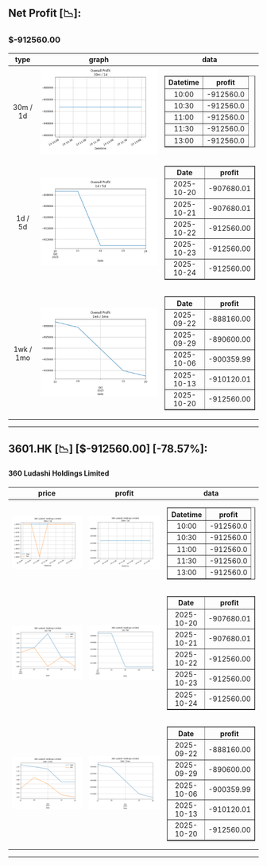 ## Net Profit [📉]:
### $-912560.00
|type|graph|data|
|:---:|:---:|:---:|
|30m / 1d|![net_profit](image/overall_30m-1d.png)|<table border="1" class="dataframe"> <thead> <tr style="text-align: center;"> <th>Datetime</th> <th>profit</th> </tr> </thead> <tbody> <tr> <td>10:00</td> <td>-912560.0</td> </tr> <tr> <td>10:30</td> <td>-912560.0</td> </tr> <tr> <td>11:00</td> <td>-912560.0</td> </tr> <tr> <td>11:30</td> <td>-912560.0</td> </tr> <tr> <td>13:00</td> <td>-912560.0</td> </tr> </tbody></table>|
|1d / 5d|![net_profit](image/overall_1d-5d.png)|<table border="1" class="dataframe"> <thead> <tr style="text-align: center;"> <th>Date</th> <th>profit</th> </tr> </thead> <tbody> <tr> <td>2025-10-20</td> <td>-907680.01</td> </tr> <tr> <td>2025-10-21</td> <td>-907680.01</td> </tr> <tr> <td>2025-10-22</td> <td>-912560.00</td> </tr> <tr> <td>2025-10-23</td> <td>-912560.00</td> </tr> <tr> <td>2025-10-24</td> <td>-912560.00</td> </tr> </tbody></table>|
|1wk / 1mo|![net_profit](image/overall_1wk-1mo.png)|<table border="1" class="dataframe"> <thead> <tr style="text-align: center;"> <th>Date</th> <th>profit</th> </tr> </thead> <tbody> <tr> <td>2025-09-22</td> <td>-888160.00</td> </tr> <tr> <td>2025-09-29</td> <td>-890600.00</td> </tr> <tr> <td>2025-10-06</td> <td>-900359.99</td> </tr> <tr> <td>2025-10-13</td> <td>-910120.01</td> </tr> <tr> <td>2025-10-20</td> <td>-912560.00</td> </tr> </tbody></table>|
---
## 3601.HK [📉] [$-912560.00] [-78.57%]:
#### 360 Ludashi Holdings Limited
|price|profit|data|
|:---:|:---:|:---:|
|![price](image/3601.HK_30m-1d_price.png)|![profit](image/3601.HK_30m-1d_profit.png)|<table border="1" class="dataframe"> <thead> <tr style="text-align: center;"> <th>Datetime</th> <th>profit</th> </tr> </thead> <tbody> <tr> <td>10:00</td> <td>-912560.0</td> </tr> <tr> <td>10:30</td> <td>-912560.0</td> </tr> <tr> <td>11:00</td> <td>-912560.0</td> </tr> <tr> <td>11:30</td> <td>-912560.0</td> </tr> <tr> <td>13:00</td> <td>-912560.0</td> </tr> </tbody></table>|
|![price](image/3601.HK_1d-5d_price.png)|![profit](image/3601.HK_1d-5d_profit.png)|<table border="1" class="dataframe"> <thead> <tr style="text-align: center;"> <th>Date</th> <th>profit</th> </tr> </thead> <tbody> <tr> <td>2025-10-20</td> <td>-907680.01</td> </tr> <tr> <td>2025-10-21</td> <td>-907680.01</td> </tr> <tr> <td>2025-10-22</td> <td>-912560.00</td> </tr> <tr> <td>2025-10-23</td> <td>-912560.00</td> </tr> <tr> <td>2025-10-24</td> <td>-912560.00</td> </tr> </tbody></table>|
|![price](image/3601.HK_1wk-1mo_price.png)|![profit](image/3601.HK_1wk-1mo_profit.png)|<table border="1" class="dataframe"> <thead> <tr style="text-align: center;"> <th>Date</th> <th>profit</th> </tr> </thead> <tbody> <tr> <td>2025-09-22</td> <td>-888160.00</td> </tr> <tr> <td>2025-09-29</td> <td>-890600.00</td> </tr> <tr> <td>2025-10-06</td> <td>-900359.99</td> </tr> <tr> <td>2025-10-13</td> <td>-910120.01</td> </tr> <tr> <td>2025-10-20</td> <td>-912560.00</td> </tr> </tbody></table>|
---
